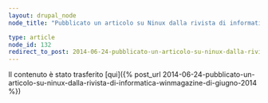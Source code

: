 ```yaml
---
layout: drupal_node
node_title: "Pubblicato un articolo su Ninux dalla rivista di informatica WinMagazine di giugno 2014"

type: article
node_id: 132
redirect_to_post: 2014-06-24-pubblicato-un-articolo-su-ninux-dalla-rivista-di-informatica-winmagazine-di-giugno-2014
---
```


Il contenuto è stato trasferito [qui]({% post_url 2014-06-24-pubblicato-un-articolo-su-ninux-dalla-rivista-di-informatica-winmagazine-di-giugno-2014 %})